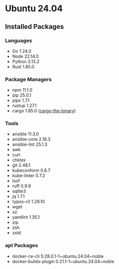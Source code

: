 # Ubuntu 24.04

## Installed Packages

### Languages

- Go 1.24.0
- Node 22.14.0
- Python 3.13.2
- Rust 1.85.0

### Package Managers

- npm 11.1.0
- pip 25.0.1
- pipx 1.7.1
- rustup 1.27.1
- cargo 1.85.0 ([cargo-the-binary](https://github.com/rust-lang/cargo/blob/master/src/cargo/version.rs))

### Tools

- ansible 11.3.0
- ansible-core 2.18.3
- ansible-lint 25.1.3
- awk
- curl
- chktex
- git 2.48.1
- kubeconform 0.6.7
- kube-linter 0.7.2
- lsof
- ruff 0.9.9
- sqlite3
- jq 1.7.1
- typos-cli 1.29.10
- wget
- xz
- yamllint 1.35.1
- zip
- zsh
- zstd

### apt Packages

- docker-ce-cli 5:28.0.1-1\~ubuntu.24.04\~noble
- docker-buildx-plugin 0.21.1-1\~ubuntu.24.04\~noble
